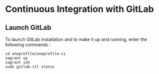 # Continuous Integration with GitLab

## Launch GitLab

To launch GitLab installation and to make it up and running, enter the following commands :

```ssh
cd oneprofile/oneprofile-ci
vagrant up
vagrant ssh
sudo gitlab-ctl status
```